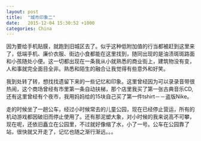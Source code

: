 ```yaml
---
layout: post
title:  "城市印象二"
date:   2015-12-04 15:30:52 +1000
categories: China
---
```

因为要给手机贴膜，就跑到旧城区去了。似乎这种低附加值的行当都被赶到这里来了，低端手机、廉价衣服、街边小食都能在这里找到，随同出现的是油渍斑斑路面和小孩随处小便。这一切都出现在一条我从小就熟悉的商业街上，建筑物没有变，人和事就完全面目全非。熟悉和陌生的融合让我觉得有些意外和好笑。

我到处转了转，想找找遗留下来的一些记忆和印象。这里曾经因为可以录录音带很热闹，这个商场曾经有市里第一条自动扶梯，那个店里我买了第一张古典音乐CD, 还有这里曾经有个夜市，我用妈妈给的15块自己买了第一件tshirt－－盗版Nike。

走的时候坐了一趟公车，经过小时候常去的儿童公园，现在已经停止营运，所有的机动游戏都因破旧而停止使用了。还有那泥塑大象，对小时候的我来说高不可攀，现在呢，还依旧矗立在公园里，不过就好像缩了水，小了一号。公车在公园靠了站，很快就又开走了，记忆也随之渐行渐远。。。